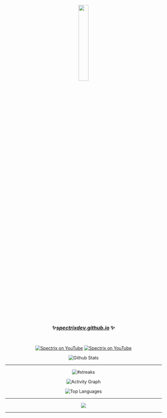 <p align="center"><a href="#"><img width="25%" height="auto" src="https://i.imgur.com/lRQpMb5.png" height="175px"/></a></p>
<br>
<h3><p align="center">✨<i><b><a href="https://spectrixdev.github.io">spectrixdev.github.io</a></b></i> ✨</p></h3>
<br>

<p align="center"><a href="https://www.youtube.com/channel/UC_6onNYJOpoAy1F-w5G5r5w" target="blank"><img src="https://img.shields.io/youtube/channel/subscribers/UC_6onNYJOpoAy1F-w5G5r5w?logo=youtube&style=for-the-badge" alt="Spectrix on YouTube" /></a>  <a href="https://www.youtube.com/channel/UC_6onNYJOpoAy1F-w5G5r5w" target="blank"><img src="https://img.shields.io/youtube/channel/views/UC_6onNYJOpoAy1F-w5G5r5w?style=for-the-badge&logo=youtube" alt="Spectrix on YouTube" /></a> </p>


<p align="center">
    <img alt="Github Stats" src="https://github-readme-stats.vercel.app/api?username=SpectrixDev&show_icons=true&count_private=true&theme=react&hide_border=true&bg_color=0D1117" />
</p>
    
---

<p align="center">
        <img title="h" alt="#streaks" src="https://github-readme-streak-stats.herokuapp.com/?user=SpectrixDev&theme=black-ice&hide_border=true&stroke=0000&background=0D1117"/>
</p>

<p align="center">
   <img alt="Activity Graph" src="https://github-readme-activity-graph.vercel.app/graph?username=SpectrixDev&bg_color=0D1117&color=5BCDEC&line=5BCDEC&point=FFFFFF&hide_border=true" />
</p>


<p align="center">
    <img alt="Top Languages" src="https://github-readme-stats.vercel.app/api/top-langs/?username=SpectrixDev&langs_count=8&count_private=true&layout=compact&theme=react&hide_border=true&bg_color=0D1117" />
</p>

---

<p align="center"><img src="https://github-readme-stats.vercel.app/api/wakatime?username=SpectrixDev&layout=compact&theme=react&hide_border=true&bg_color=0D1117"></p>

---
